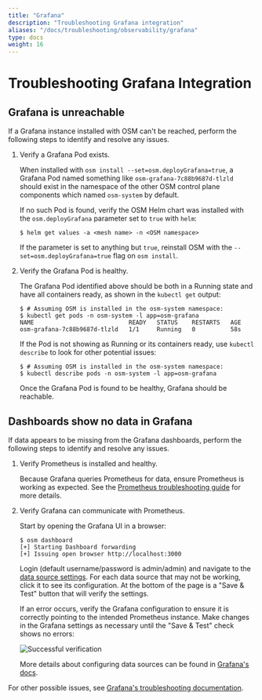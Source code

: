 ```yaml
---
title: "Grafana"
description: "Troubleshooting Grafana integration"
aliases: "/docs/troubleshooting/observability/grafana"
type: docs
weight: 16
---
```


# Troubleshooting Grafana Integration

## Grafana is unreachable

If a Grafana instance installed with OSM can't be reached, perform the following steps to identify and resolve any issues.

1. Verify a Grafana Pod exists.

    When installed with `osm install --set=osm.deployGrafana=true`, a Grafana Pod named something like `osm-grafana-7c88b9687d-tlzld` should exist in the namespace of the other OSM control plane components which named `osm-system` by default.

    If no such Pod is found, verify the OSM Helm chart was installed with the `osm.deployGrafana` parameter set to `true` with `helm`:

    ```console
    $ helm get values -a <mesh name> -n <OSM namespace>
    ```

    If the parameter is set to anything but `true`, reinstall OSM with the `--set=osm.deployGrafana=true` flag on `osm install`.

1. Verify the Grafana Pod is healthy.

    The Grafana Pod identified above should be both in a Running state and have all containers ready, as shown in the `kubectl get` output:

    ```console
    $ # Assuming OSM is installed in the osm-system namespace:
    $ kubectl get pods -n osm-system -l app=osm-grafana
    NAME                           READY   STATUS    RESTARTS   AGE
    osm-grafana-7c88b9687d-tlzld   1/1     Running   0          58s
    ```

    If the Pod is not showing as Running or its containers ready, use `kubectl describe` to look for other potential issues:

    ```console
    $ # Assuming OSM is installed in the osm-system namespace:
    $ kubectl describe pods -n osm-system -l app=osm-grafana
    ```

    Once the Grafana Pod is found to be healthy, Grafana should be reachable.

## Dashboards show no data in Grafana

If data appears to be missing from the Grafana dashboards, perform the following steps to identify and resolve any issues.

1. Verify Prometheus is installed and healthy.

    Because Grafana queries Prometheus for data, ensure Prometheus is working as expected. See the [Prometheus troubleshooting guide](/docs/troubleshooting/observability/prometheus/) for more details.

1. Verify Grafana can communicate with Prometheus.

    Start by opening the Grafana UI in a browser:

    ```console
    $ osm dashboard
    [+] Starting Dashboard forwarding
    [+] Issuing open browser http://localhost:3000
    ```

    Login (default username/password is admin/admin) and navigate to the [data source settings](http://localhost:3000/datasources). For each data source that may not be working, click it to see its configuration. At the bottom of the page is a  "Save & Test" button that will verify the settings.

    If an error occurs, verify the Grafana configuration to ensure it is correctly pointing to the intended Prometheus instance. Make changes in the Grafana settings as necessary until the "Save & Test" check shows no errors:

    ![Successful verification](https://user-images.githubusercontent.com/5503924/112394171-7e419e00-8cb9-11eb-99fc-3343c6b9fbbd.png)

    More details about configuring data sources can be found in [Grafana's docs](https://grafana.com/docs/grafana/latest/administration/provisioning/#data-sources).

For other possible issues, see [Grafana's troubleshooting documentation](https://grafana.com/docs/grafana/latest/troubleshooting/).
